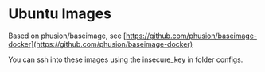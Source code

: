Ubuntu Images
=============

Based on phusion/baseimage, see [https://github.com/phusion/baseimage-docker](https://github.com/phusion/baseimage-docker)

You can ssh into these images using the insecure_key in folder configs.
